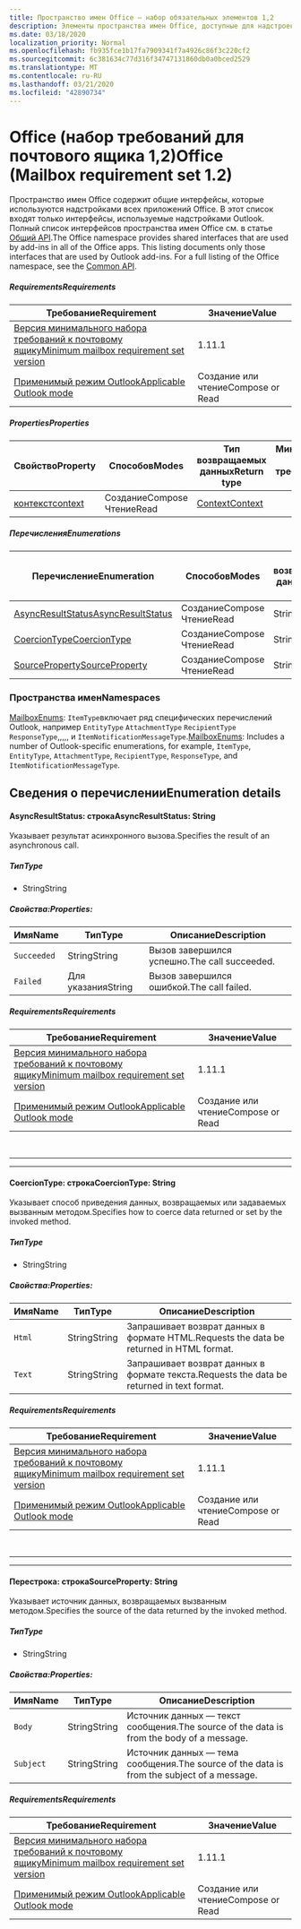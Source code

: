 ```yaml
---
title: Пространство имен Office — набор обязательных элементов 1,2
description: Элементы пространства имен Office, доступные для надстроек Outlook с помощью набора требований API почтовых ящиков 1,2.
ms.date: 03/18/2020
localization_priority: Normal
ms.openlocfilehash: fb935fce1b17fa7909341f7a4926c86f3c220cf2
ms.sourcegitcommit: 6c381634c77d316f34747131860db0a0bced2529
ms.translationtype: MT
ms.contentlocale: ru-RU
ms.lasthandoff: 03/21/2020
ms.locfileid: "42890734"
---
```

# <a name="office-mailbox-requirement-set-12"></a><span data-ttu-id="5ace8-103">Office (набор требований для почтового ящика 1,2)</span><span class="sxs-lookup"><span data-stu-id="5ace8-103">Office (Mailbox requirement set 1.2)</span></span>

<span data-ttu-id="5ace8-p101">Пространство имен Office содержит общие интерфейсы, которые используются надстройками всех приложений Office. В этот список входят только интерфейсы, используемые надстройками Outlook. Полный список интерфейсов пространства имен Office см. в статье [Общий API](/javascript/api/office).</span><span class="sxs-lookup"><span data-stu-id="5ace8-p101">The Office namespace provides shared interfaces that are used by add-ins in all of the Office apps. This listing documents only those interfaces that are used by Outlook add-ins. For a full listing of the Office namespace, see the [Common API](/javascript/api/office).</span></span>

##### <a name="requirements"></a><span data-ttu-id="5ace8-106">Requirements</span><span class="sxs-lookup"><span data-stu-id="5ace8-106">Requirements</span></span>

|<span data-ttu-id="5ace8-107">Требование</span><span class="sxs-lookup"><span data-stu-id="5ace8-107">Requirement</span></span>| <span data-ttu-id="5ace8-108">Значение</span><span class="sxs-lookup"><span data-stu-id="5ace8-108">Value</span></span>|
|---|---|
|[<span data-ttu-id="5ace8-109">Версия минимального набора требований к почтовому ящику</span><span class="sxs-lookup"><span data-stu-id="5ace8-109">Minimum mailbox requirement set version</span></span>](../../requirement-sets/outlook-api-requirement-sets.md)| <span data-ttu-id="5ace8-110">1.1</span><span class="sxs-lookup"><span data-stu-id="5ace8-110">1.1</span></span>|
|[<span data-ttu-id="5ace8-111">Применимый режим Outlook</span><span class="sxs-lookup"><span data-stu-id="5ace8-111">Applicable Outlook mode</span></span>](../../../outlook/outlook-add-ins-overview.md#extension-points)| <span data-ttu-id="5ace8-112">Создание или чтение</span><span class="sxs-lookup"><span data-stu-id="5ace8-112">Compose or Read</span></span>|

##### <a name="properties"></a><span data-ttu-id="5ace8-113">Properties</span><span class="sxs-lookup"><span data-stu-id="5ace8-113">Properties</span></span>

| <span data-ttu-id="5ace8-114">Свойство</span><span class="sxs-lookup"><span data-stu-id="5ace8-114">Property</span></span> | <span data-ttu-id="5ace8-115">Способов</span><span class="sxs-lookup"><span data-stu-id="5ace8-115">Modes</span></span> | <span data-ttu-id="5ace8-116">Тип возвращаемых данных</span><span class="sxs-lookup"><span data-stu-id="5ace8-116">Return type</span></span> | <span data-ttu-id="5ace8-117">Минимальные</span><span class="sxs-lookup"><span data-stu-id="5ace8-117">Minimum</span></span><br><span data-ttu-id="5ace8-118">набор требований</span><span class="sxs-lookup"><span data-stu-id="5ace8-118">requirement set</span></span> |
|---|---|---|:---:|
| [<span data-ttu-id="5ace8-119">контекст</span><span class="sxs-lookup"><span data-stu-id="5ace8-119">context</span></span>](office.context.md) | <span data-ttu-id="5ace8-120">Создание</span><span class="sxs-lookup"><span data-stu-id="5ace8-120">Compose</span></span><br><span data-ttu-id="5ace8-121">Чтение</span><span class="sxs-lookup"><span data-stu-id="5ace8-121">Read</span></span> | [<span data-ttu-id="5ace8-122">Context</span><span class="sxs-lookup"><span data-stu-id="5ace8-122">Context</span></span>](/javascript/api/office/office.context?view=outlook-js-1.2) | [<span data-ttu-id="5ace8-123">1.1</span><span class="sxs-lookup"><span data-stu-id="5ace8-123">1.1</span></span>](../requirement-set-1.1/outlook-requirement-set-1.1.md) |

##### <a name="enumerations"></a><span data-ttu-id="5ace8-124">Перечисления</span><span class="sxs-lookup"><span data-stu-id="5ace8-124">Enumerations</span></span>

| <span data-ttu-id="5ace8-125">Перечисление</span><span class="sxs-lookup"><span data-stu-id="5ace8-125">Enumeration</span></span> | <span data-ttu-id="5ace8-126">Способов</span><span class="sxs-lookup"><span data-stu-id="5ace8-126">Modes</span></span> | <span data-ttu-id="5ace8-127">Тип возвращаемых данных</span><span class="sxs-lookup"><span data-stu-id="5ace8-127">Return type</span></span> | <span data-ttu-id="5ace8-128">Минимальные</span><span class="sxs-lookup"><span data-stu-id="5ace8-128">Minimum</span></span><br><span data-ttu-id="5ace8-129">набор требований</span><span class="sxs-lookup"><span data-stu-id="5ace8-129">requirement set</span></span> |
|---|---|---|:---:|
| [<span data-ttu-id="5ace8-130">AsyncResultStatus</span><span class="sxs-lookup"><span data-stu-id="5ace8-130">AsyncResultStatus</span></span>](#asyncresultstatus-string) | <span data-ttu-id="5ace8-131">Создание</span><span class="sxs-lookup"><span data-stu-id="5ace8-131">Compose</span></span><br><span data-ttu-id="5ace8-132">Чтение</span><span class="sxs-lookup"><span data-stu-id="5ace8-132">Read</span></span> | <span data-ttu-id="5ace8-133">String</span><span class="sxs-lookup"><span data-stu-id="5ace8-133">String</span></span> | [<span data-ttu-id="5ace8-134">1.1</span><span class="sxs-lookup"><span data-stu-id="5ace8-134">1.1</span></span>](../requirement-set-1.1/outlook-requirement-set-1.1.md) |
| [<span data-ttu-id="5ace8-135">CoercionType</span><span class="sxs-lookup"><span data-stu-id="5ace8-135">CoercionType</span></span>](#coerciontype-string) | <span data-ttu-id="5ace8-136">Создание</span><span class="sxs-lookup"><span data-stu-id="5ace8-136">Compose</span></span><br><span data-ttu-id="5ace8-137">Чтение</span><span class="sxs-lookup"><span data-stu-id="5ace8-137">Read</span></span> | <span data-ttu-id="5ace8-138">String</span><span class="sxs-lookup"><span data-stu-id="5ace8-138">String</span></span> | [<span data-ttu-id="5ace8-139">1.1</span><span class="sxs-lookup"><span data-stu-id="5ace8-139">1.1</span></span>](../requirement-set-1.1/outlook-requirement-set-1.1.md) |
| [<span data-ttu-id="5ace8-140">SourceProperty</span><span class="sxs-lookup"><span data-stu-id="5ace8-140">SourceProperty</span></span>](#sourceproperty-string) | <span data-ttu-id="5ace8-141">Создание</span><span class="sxs-lookup"><span data-stu-id="5ace8-141">Compose</span></span><br><span data-ttu-id="5ace8-142">Чтение</span><span class="sxs-lookup"><span data-stu-id="5ace8-142">Read</span></span> | <span data-ttu-id="5ace8-143">String</span><span class="sxs-lookup"><span data-stu-id="5ace8-143">String</span></span> | [<span data-ttu-id="5ace8-144">1.1</span><span class="sxs-lookup"><span data-stu-id="5ace8-144">1.1</span></span>](../requirement-set-1.1/outlook-requirement-set-1.1.md) |

### <a name="namespaces"></a><span data-ttu-id="5ace8-145">Пространства имен</span><span class="sxs-lookup"><span data-stu-id="5ace8-145">Namespaces</span></span>

<span data-ttu-id="5ace8-146">[MailboxEnums](/javascript/api/outlook/office.mailboxenums.attachmentcontentformat?view=outlook-js-1.2): `ItemType`включает ряд специфических перечислений Outlook, например `EntityType` `AttachmentType` `RecipientType` `ResponseType`,,,,, и `ItemNotificationMessageType`.</span><span class="sxs-lookup"><span data-stu-id="5ace8-146">[MailboxEnums](/javascript/api/outlook/office.mailboxenums.attachmentcontentformat?view=outlook-js-1.2): Includes a number of Outlook-specific enumerations, for example, `ItemType`, `EntityType`, `AttachmentType`, `RecipientType`, `ResponseType`, and `ItemNotificationMessageType`.</span></span>

## <a name="enumeration-details"></a><span data-ttu-id="5ace8-147">Сведения о перечислении</span><span class="sxs-lookup"><span data-stu-id="5ace8-147">Enumeration details</span></span>

#### <a name="asyncresultstatus-string"></a><span data-ttu-id="5ace8-148">AsyncResultStatus: строка</span><span class="sxs-lookup"><span data-stu-id="5ace8-148">AsyncResultStatus: String</span></span>

<span data-ttu-id="5ace8-149">Указывает результат асинхронного вызова.</span><span class="sxs-lookup"><span data-stu-id="5ace8-149">Specifies the result of an asynchronous call.</span></span>

##### <a name="type"></a><span data-ttu-id="5ace8-150">Тип</span><span class="sxs-lookup"><span data-stu-id="5ace8-150">Type</span></span>

*   <span data-ttu-id="5ace8-151">String</span><span class="sxs-lookup"><span data-stu-id="5ace8-151">String</span></span>

##### <a name="properties"></a><span data-ttu-id="5ace8-152">Свойства:</span><span class="sxs-lookup"><span data-stu-id="5ace8-152">Properties:</span></span>

|<span data-ttu-id="5ace8-153">Имя</span><span class="sxs-lookup"><span data-stu-id="5ace8-153">Name</span></span>| <span data-ttu-id="5ace8-154">Тип</span><span class="sxs-lookup"><span data-stu-id="5ace8-154">Type</span></span>| <span data-ttu-id="5ace8-155">Описание</span><span class="sxs-lookup"><span data-stu-id="5ace8-155">Description</span></span>|
|---|---|---|
|`Succeeded`| <span data-ttu-id="5ace8-156">String</span><span class="sxs-lookup"><span data-stu-id="5ace8-156">String</span></span>|<span data-ttu-id="5ace8-157">Вызов завершился успешно.</span><span class="sxs-lookup"><span data-stu-id="5ace8-157">The call succeeded.</span></span>|
|`Failed`| <span data-ttu-id="5ace8-158">Для указания</span><span class="sxs-lookup"><span data-stu-id="5ace8-158">String</span></span>|<span data-ttu-id="5ace8-159">Вызов завершился ошибкой.</span><span class="sxs-lookup"><span data-stu-id="5ace8-159">The call failed.</span></span>|

##### <a name="requirements"></a><span data-ttu-id="5ace8-160">Requirements</span><span class="sxs-lookup"><span data-stu-id="5ace8-160">Requirements</span></span>

|<span data-ttu-id="5ace8-161">Требование</span><span class="sxs-lookup"><span data-stu-id="5ace8-161">Requirement</span></span>| <span data-ttu-id="5ace8-162">Значение</span><span class="sxs-lookup"><span data-stu-id="5ace8-162">Value</span></span>|
|---|---|
|[<span data-ttu-id="5ace8-163">Версия минимального набора требований к почтовому ящику</span><span class="sxs-lookup"><span data-stu-id="5ace8-163">Minimum mailbox requirement set version</span></span>](../../requirement-sets/outlook-api-requirement-sets.md)| <span data-ttu-id="5ace8-164">1.1</span><span class="sxs-lookup"><span data-stu-id="5ace8-164">1.1</span></span>|
|[<span data-ttu-id="5ace8-165">Применимый режим Outlook</span><span class="sxs-lookup"><span data-stu-id="5ace8-165">Applicable Outlook mode</span></span>](../../../outlook/outlook-add-ins-overview.md#extension-points)| <span data-ttu-id="5ace8-166">Создание или чтение</span><span class="sxs-lookup"><span data-stu-id="5ace8-166">Compose or Read</span></span>|

<br>

---
---

#### <a name="coerciontype-string"></a><span data-ttu-id="5ace8-167">CoercionType: строка</span><span class="sxs-lookup"><span data-stu-id="5ace8-167">CoercionType: String</span></span>

<span data-ttu-id="5ace8-168">Указывает способ приведения данных, возвращаемых или задаваемых вызванным методом.</span><span class="sxs-lookup"><span data-stu-id="5ace8-168">Specifies how to coerce data returned or set by the invoked method.</span></span>

##### <a name="type"></a><span data-ttu-id="5ace8-169">Тип</span><span class="sxs-lookup"><span data-stu-id="5ace8-169">Type</span></span>

*   <span data-ttu-id="5ace8-170">String</span><span class="sxs-lookup"><span data-stu-id="5ace8-170">String</span></span>

##### <a name="properties"></a><span data-ttu-id="5ace8-171">Свойства:</span><span class="sxs-lookup"><span data-stu-id="5ace8-171">Properties:</span></span>

|<span data-ttu-id="5ace8-172">Имя</span><span class="sxs-lookup"><span data-stu-id="5ace8-172">Name</span></span>| <span data-ttu-id="5ace8-173">Тип</span><span class="sxs-lookup"><span data-stu-id="5ace8-173">Type</span></span>| <span data-ttu-id="5ace8-174">Описание</span><span class="sxs-lookup"><span data-stu-id="5ace8-174">Description</span></span>|
|---|---|---|
|`Html`| <span data-ttu-id="5ace8-175">String</span><span class="sxs-lookup"><span data-stu-id="5ace8-175">String</span></span>|<span data-ttu-id="5ace8-176">Запрашивает возврат данных в формате HTML.</span><span class="sxs-lookup"><span data-stu-id="5ace8-176">Requests the data be returned in HTML format.</span></span>|
|`Text`| <span data-ttu-id="5ace8-177">String</span><span class="sxs-lookup"><span data-stu-id="5ace8-177">String</span></span>|<span data-ttu-id="5ace8-178">Запрашивает возврат данных в формате текста.</span><span class="sxs-lookup"><span data-stu-id="5ace8-178">Requests the data be returned in text format.</span></span>|

##### <a name="requirements"></a><span data-ttu-id="5ace8-179">Requirements</span><span class="sxs-lookup"><span data-stu-id="5ace8-179">Requirements</span></span>

|<span data-ttu-id="5ace8-180">Требование</span><span class="sxs-lookup"><span data-stu-id="5ace8-180">Requirement</span></span>| <span data-ttu-id="5ace8-181">Значение</span><span class="sxs-lookup"><span data-stu-id="5ace8-181">Value</span></span>|
|---|---|
|[<span data-ttu-id="5ace8-182">Версия минимального набора требований к почтовому ящику</span><span class="sxs-lookup"><span data-stu-id="5ace8-182">Minimum mailbox requirement set version</span></span>](../../requirement-sets/outlook-api-requirement-sets.md)| <span data-ttu-id="5ace8-183">1.1</span><span class="sxs-lookup"><span data-stu-id="5ace8-183">1.1</span></span>|
|[<span data-ttu-id="5ace8-184">Применимый режим Outlook</span><span class="sxs-lookup"><span data-stu-id="5ace8-184">Applicable Outlook mode</span></span>](../../../outlook/outlook-add-ins-overview.md#extension-points)| <span data-ttu-id="5ace8-185">Создание или чтение</span><span class="sxs-lookup"><span data-stu-id="5ace8-185">Compose or Read</span></span>|

<br>

---
---

#### <a name="sourceproperty-string"></a><span data-ttu-id="5ace8-186">Перестрока: строка</span><span class="sxs-lookup"><span data-stu-id="5ace8-186">SourceProperty: String</span></span>

<span data-ttu-id="5ace8-187">Указывает источник данных, возвращаемых вызванным методом.</span><span class="sxs-lookup"><span data-stu-id="5ace8-187">Specifies the source of the data returned by the invoked method.</span></span>

##### <a name="type"></a><span data-ttu-id="5ace8-188">Тип</span><span class="sxs-lookup"><span data-stu-id="5ace8-188">Type</span></span>

*   <span data-ttu-id="5ace8-189">String</span><span class="sxs-lookup"><span data-stu-id="5ace8-189">String</span></span>

##### <a name="properties"></a><span data-ttu-id="5ace8-190">Свойства:</span><span class="sxs-lookup"><span data-stu-id="5ace8-190">Properties:</span></span>

|<span data-ttu-id="5ace8-191">Имя</span><span class="sxs-lookup"><span data-stu-id="5ace8-191">Name</span></span>| <span data-ttu-id="5ace8-192">Тип</span><span class="sxs-lookup"><span data-stu-id="5ace8-192">Type</span></span>| <span data-ttu-id="5ace8-193">Описание</span><span class="sxs-lookup"><span data-stu-id="5ace8-193">Description</span></span>|
|---|---|---|
|`Body`| <span data-ttu-id="5ace8-194">String</span><span class="sxs-lookup"><span data-stu-id="5ace8-194">String</span></span>|<span data-ttu-id="5ace8-195">Источник данных — текст сообщения.</span><span class="sxs-lookup"><span data-stu-id="5ace8-195">The source of the data is from the body of a message.</span></span>|
|`Subject`| <span data-ttu-id="5ace8-196">String</span><span class="sxs-lookup"><span data-stu-id="5ace8-196">String</span></span>|<span data-ttu-id="5ace8-197">Источник данных — тема сообщения.</span><span class="sxs-lookup"><span data-stu-id="5ace8-197">The source of the data is from the subject of a message.</span></span>|

##### <a name="requirements"></a><span data-ttu-id="5ace8-198">Requirements</span><span class="sxs-lookup"><span data-stu-id="5ace8-198">Requirements</span></span>

|<span data-ttu-id="5ace8-199">Требование</span><span class="sxs-lookup"><span data-stu-id="5ace8-199">Requirement</span></span>| <span data-ttu-id="5ace8-200">Значение</span><span class="sxs-lookup"><span data-stu-id="5ace8-200">Value</span></span>|
|---|---|
|[<span data-ttu-id="5ace8-201">Версия минимального набора требований к почтовому ящику</span><span class="sxs-lookup"><span data-stu-id="5ace8-201">Minimum mailbox requirement set version</span></span>](../../requirement-sets/outlook-api-requirement-sets.md)| <span data-ttu-id="5ace8-202">1.1</span><span class="sxs-lookup"><span data-stu-id="5ace8-202">1.1</span></span>|
|[<span data-ttu-id="5ace8-203">Применимый режим Outlook</span><span class="sxs-lookup"><span data-stu-id="5ace8-203">Applicable Outlook mode</span></span>](../../../outlook/outlook-add-ins-overview.md#extension-points)| <span data-ttu-id="5ace8-204">Создание или чтение</span><span class="sxs-lookup"><span data-stu-id="5ace8-204">Compose or Read</span></span>|
